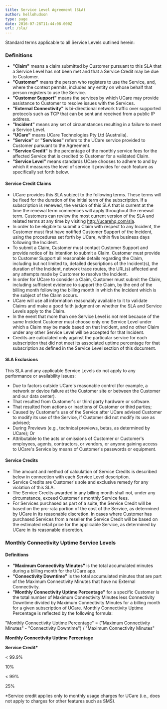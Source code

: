 ```yaml
---
title: Service Level Agreement (SLA)
author: hellohudson
type: page
date: 2016-07-28T11:44:08.000Z
url: /sla/
---
```


Standard terms applicable to all Service Levels outlined herein:

### Definitions

*   **"Claim"** means a claim submitted by Customer pursuant to this SLA that a Service Level has not been met and that a Service Credit may be due to Customer.
*   **"Customer"** means the person who registers to use the Service, and, where the context permits, includes any entity on whose behalf that person registers to use the Service.
*   **"Customer Support"** means the services by which UCare may provide assistance to Customer to resolve issues with the Services.
*   **"External Connectivity"** is bi-directional network traffic over supported protocols such as TCP that can be sent and received from a public IP address.
*   **"Incident"** means any set of circumstances resulting in a failure to meet a Service Level.
*   **"UCare"** means UCare Technologies Pty Ltd (Australia).
*   **"Service"** or **"Services"** refers to the UCare service provided to Customer pursuant to the Agreement.
*   **"Service Credit"** is the percentage of the monthly service fees for the affected Service that is credited to Customer for a validated Claim.
*   **"Service Level"** means standards UCare chooses to adhere to and by which it measures the level of service it provides for each feature as specifically set forth below.

#### Service Credit Claims

*   UCare provides this SLA subject to the following terms. These terms will be fixed for the duration of the initial term of the subscription. If a subscription is renewed, the version of this SLA that is current at the time the renewal term commences will apply throughout the renewal term. Customers can review the most current version of the SLA and related terms at any time by visiting http://ucarehq.com/sla.
*   In order to be eligible to submit a Claim with respect to any Incident, the Customer must first have notified Customer Support of the Incident, using the procedures set forth by UCare, within five business days following the Incident.
*   To submit a Claim, Customer must contact Customer Support and provide notice of its intention to submit a Claim. Customer must provide to Customer Support all reasonable details regarding the Claim, including but not limited to, detailed descriptions of the Incident(s), the duration of the Incident, network trace routes, the URL(s) affected and any attempts made by Customer to resolve the Incident.
*   In order for UCare to consider a Claim, Customer must submit the Claim, including sufficient evidence to support the Claim, by the end of the billing month following the billing month in which the Incident which is the subject of the Claim occurs.
*   UCare will use all information reasonably available to it to validate Claims and make a good faith judgment on whether the SLA and Service Levels apply to the Claim.
*   In the event that more than one Service Level is not met because of the same Incident Customer must choose only one Service Level under which a Claim may be made based on that Incident, and no other Claim under any other Service Level will be accepted for that Incident.
*   Credits are calculated only against the particular service for each subscription that did not meet its associated uptime percentage for that subscription as defined in the Service Level section of this document.

#### SLA Exclusions

This SLA and any applicable Service Levels do not apply to any performance or availability issues:

*   Due to factors outside UCare's reasonable control (for example, a network or device failure at the Customer site or between the Customer and our data center).
*   That resulted from Customer's or third party hardware or software.
*   That resulted from actions or inactions of Customer or third parties;
*   Caused by Customer's use of the Service after UCare advised Customer to modify its use of the Service, if Customer did not modify its use as advised;
*   During Previews (e.g., technical previews, betas, as determined by UCare); Or
*   Attributable to the acts or omissions of Customer or Customer's employees, agents, contractors, or vendors, or anyone gaining access to UCare's Service by means of Customer's passwords or equipment.

#### Service Credits

*   The amount and method of calculation of Service Credits is described below in connection with each Service Level description.
*   Service Credits are Customer's sole and exclusive remedy for any violation of this SLA.
*   The Service Credits awarded in any billing month shall not, under any circumstance, exceed Customer's monthly Service fees.
*   For Services purchased as part of a suite, the Service Credit will be based on the pro-rata portion of the cost of the Service, as determined by UCare in its reasonable discretion. In cases where Customer has purchased Services from a reseller the Service Credit will be based on the estimated retail price for the applicable Service, as determined by UCare in its reasonable discretion.

### Monthly Connectivity Uptime Service Levels

#### Definitions

*   **"Maximum Connectivity Minutes"** is the total accumulated minutes during a billing month for the UCare app.
*   **"Connectivity Downtime"** is the total accumulated minutes that are part of the Maximum Connectivity Minutes that have no External Connectivity.
*   **"Monthly Connectivity Uptime Percentage"** for a specific Customer is the total number of Maximum Connectivity Minutes less Connectivity Downtime divided by Maximum Connectivity Minutes for a billing month for a given subscription of UCare. Monthly Connectivity Uptime Percentage is reflected by the following formula:

"Monthly Connectivity Uptime Percentage" = ("Maximum Connectivity Minutes" - "Connectivity Downtime") / "Maximum Connectivity Minutes"

**Monthly Connectivity Uptime Percentage**

**Service Credit\***

< 99.9%

10%

< 99%

25%

\*Service credit applies only to monthly usage charges for UCare (i.e., does not apply to charges for other features such as SMS).